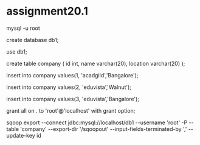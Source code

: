 # assignment20.1

	
mysql -u root

create database db1;

use db1;

create table company
(
id int,
name varchar(20),
location varchar(20)
);

insert into company values(1, 'acadgild','Bangalore');

insert into company values(2, 'eduvista','Walnut');

insert into company values(3, 'eduvista','Bangalore');

grant all on *.* to 'root'@'localhost' with grant option;


sqoop export --connect jdbc:mysql://localhost/db1 --username 'root' -P --table 'company' --export-dir '/sqoopout' --input-fields-terminated-by ',' --update-key id 

